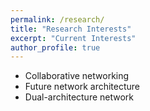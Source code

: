 ```yaml
---
permalink: /research/
title: "Research Interests"
excerpt: "Current Interests"
author_profile: true
---
```


* Collaborative networking
* Future network architecture
* Dual-architecture network

